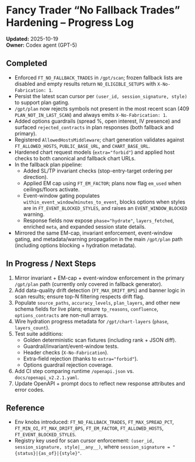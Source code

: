 # Fancy Trader “No Fallback Trades” Hardening – Progress Log

**Updated:** 2025-10-19  
**Owner:** Codex agent (GPT-5)  

## Completed
- Enforced `FT_NO_FALLBACK_TRADES` in `/gpt/scan`; frozen fallback lists are disabled and empty results return `NO_ELIGIBLE_SETUPS` with `X-No-Fabrication: 1`.  
- Persist the latest scan cursor per `(user_id, session_signature, style)` to support plan gating.  
- `/gpt/plan` now rejects symbols not present in the most recent scan (409 `PLAN_NOT_IN_LAST_SCAN`) and always emits `X-No-Fabrication: 1`.  
- Added options guardrails (spread %, open interest, IV presence) and surfaced `rejected_contracts` in plan responses (both fallback and primary).  
- Registered `AllowedHostsMiddleware`; chart generation validates against `FT_ALLOWED_HOSTS`, `PUBLIC_BASE_URL`, and `CHART_BASE_URL`.  
- Hardened chart request models (`extra="forbid"`) and applied host checks to both canonical and fallback chart URLs.  
- In the fallback plan pipeline:
  - Added SL/TP invariant checks (stop-entry-target ordering per direction).  
  - Applied EM cap using `FT_EM_FACTOR`; plans now flag `em_used` when ceilings/floors activate.  
  - Event-window gating populates `within_event_window`/`minutes_to_event`, blocks options when styles are in `FT_EVENT_BLOCKED_STYLES`, and raises an `EVENT_WINDOW_BLOCKED` warning.  
  - Response fields now expose `phase="hydrate"`, `layers_fetched`, enriched `meta`, and expanded session state details.
- Mirrored the same EM-cap, invariant enforcement, event-window gating, and metadata/warning propagation in the main `/gpt/plan` path (including options blocking + hydration metadata).

## In Progress / Next Steps
1. Mirror invariant + EM-cap + event-window enforcement in the primary `/gpt/plan` path (currently only covered in fallback generator).  
2. Add data-quality drift detection (`FT_MAX_DRIFT_BPS`) and banner logic in scan results; ensure top-N filtering respects drift flag.  
3. Populate `source_paths`, `accuracy_levels`, `plan_layers`, and other new schema fields for live plans; ensure `tp_reasons`, `confluence`, `options_contracts` are non-null arrays.  
4. Wire hydration progress metadata for `/gpt/chart-layers` (`phase`, `layers_count`).  
5. Test suite additions:
   - Golden deterministic scan fixtures (including rank + JSON diff).  
   - Guardrail/invariant/event-window tests.  
   - Header checks (`X-No-Fabrication`).  
   - Extra-field rejection (thanks to `extra="forbid"`).  
   - Options guardrail rejection coverage.  
6. Add CI step comparing runtime `/openapi.json` vs. `docs/openapi_v2.2.1.yaml`.  
7. Update OpenAPI + prompt docs to reflect new response attributes and error codes.

## Reference
- Env knobs introduced: `FT_NO_FALLBACK_TRADES`, `FT_MAX_SPREAD_PCT`, `FT_MIN_OI`, `FT_MAX_DRIFT_BPS`, `FT_EM_FACTOR`, `FT_ALLOWED_HOSTS`, `FT_EVENT_BLOCKED_STYLES`.  
- Registry key used for scan cursor enforcement: `(user_id, session_signature, style|__any__)`, where `session_signature = "{status}|{as_of}|{style}"`.
